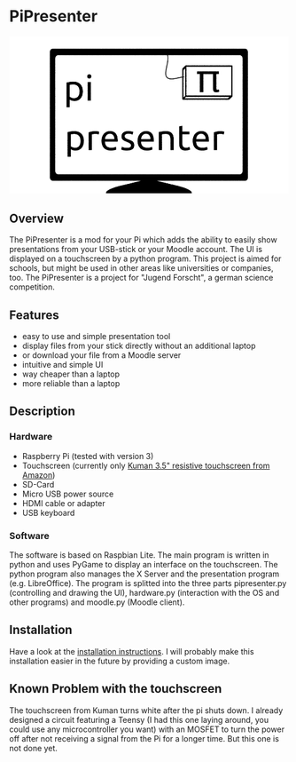 # PiPresenter

<img alt="PiPresenter Logo" src="https://raw.githubusercontent.com/Turakar/pipresenter/master/material/logo.png" width="600">

## Overview
The PiPresenter is a mod for your Pi which adds the ability to easily show presentations from your USB-stick or your Moodle account.
The UI is displayed on a touchscreen by a python program.
This project is aimed for schools, but might be used in other areas like universities or companies, too.
The PiPresenter is a project for "Jugend Forscht", a german science competition.

## Features
- easy to use and simple presentation tool
- display files from your stick directly without an additional laptop
- or download your file from a Moodle server
- intuitive and simple UI
- way cheaper than a laptop
- more reliable than a laptop

## Description

### Hardware
- Raspberry Pi (tested with version 3)
- Touchscreen (currently only [Kuman 3.5" resistive touchscreen from Amazon](https://www.amazon.de/Kuman-Resolution-Display-Protective-Raspberry/dp/B01FX7909Q))
- SD-Card
- Micro USB power source
- HDMI cable or adapter
- USB keyboard

### Software
The software is based on Raspbian Lite.
The main program is written in python and uses PyGame to display an interface on the touchscreen.
The python program also manages the X Server and the presentation program (e.g. LibreOffice).
The program is splitted into the three parts pipresenter.py (controlling and drawing the UI), hardware.py (interaction with the OS and other programs) and moodle.py (Moodle client).

## Installation
Have a look at the [installation instructions](INSTALL.md).
I will probably make this installation easier in the future by providing a custom image.

## Known Problem with the touchscreen
The touchscreen from Kuman turns white after the pi shuts down. I already designed a circuit featuring a Teensy (I had this one laying around, you could use any microcontroller you want) with an MOSFET to turn the power off after not receiving a signal from the Pi for a longer time. But this one is not done yet.
